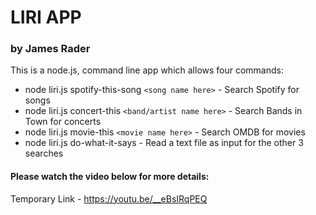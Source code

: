 # LIRI APP
### by James Rader
This is a node.js, command line app which allows four commands:
+ node liri.js spotify-this-song `<song name here>` - Search Spotify for songs
+ node liri.js concert-this `<band/artist name here>` - Search Bands in Town for concerts
+ node liri.js movie-this `<movie name here>` - Search OMDB for movies
+ node liri.js do-what-it-says - Read a text file as input for the other 3 searches

#### Please watch the video below for more details:

Temporary Link - https://youtu.be/__eBsIRqPEQ

